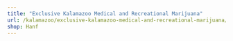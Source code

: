 ```yaml
---
title: "Exclusive Kalamazoo Medical and Recreational Marijuana"
url: /kalamazoo/exclusive-kalamazoo-medical-and-recreational-marijuana/
shop: Hanf
---
```

